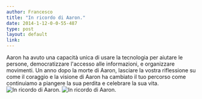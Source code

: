 ```yaml
---
author: Francesco
title: "In ricordo di Aaron."
date: 2014-1-12-0-0-55-487
type: post
layout: default
link: 
---
```

Aaron ha avuto una capacità unica di usare la tecnologia per aiutare le persone, democratizzare l'accesso alle informazioni, e organizzare movimenti. Un anno dopo la morte di Aaron, lasciare la vostra riflessione su come il coraggio e la visione di Aaron ha cambiato il tuo percorso come continuiamo a piangere la sua perdita e celebrare la sua vita. ![In ricordo di Aaron.](http://www.partitointernettiano.it) ![In ricordo di Aaron.](https://raw.github.com/rememberaaronsw/rememberaaronsw/master/images/2014-1-12-0-0-55-487-001.JPG)